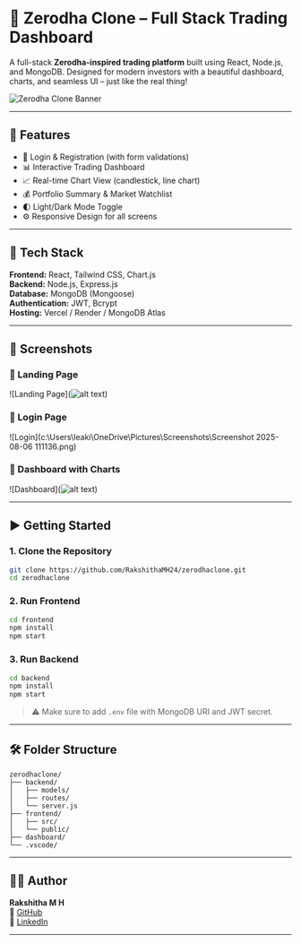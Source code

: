 # 💸 Zerodha Clone – Full Stack Trading Dashboard

A full-stack **Zerodha-inspired trading platform** built using React, Node.js, and MongoDB. Designed for modern investors with a beautiful dashboard, charts, and seamless UI – just like the real thing!

![Zerodha Clone Banner](screenshots/zerodha-banner.png)

---

## 🚀 Features

- 🔐 Login & Registration (with form validations)
- 📊 Interactive Trading Dashboard
- 📈 Real-time Chart View (candlestick, line chart)
- 💰 Portfolio Summary & Market Watchlist
- 🌓 Light/Dark Mode Toggle
- ⚙️ Responsive Design for all screens

---

## 🧰 Tech Stack

**Frontend:** React, Tailwind CSS, Chart.js  
**Backend:** Node.js, Express.js  
**Database:** MongoDB (Mongoose)  
**Authentication:** JWT, Bcrypt  
**Hosting:** Vercel / Render / MongoDB Atlas

---

## 📸 Screenshots

### 🔹 Landing Page

![Landing Page](![alt text](image.png))

### 🔹 Login Page

![Login](c:\Users\leaki\OneDrive\Pictures\Screenshots\Screenshot 2025-08-06 111136.png)

### 🔹 Dashboard with Charts

![Dashboard](![alt text](image-2.png))

---

## ▶️ Getting Started

### 1. Clone the Repository

```bash
git clone https://github.com/RakshithaMH24/zerodhaclone.git
cd zerodhaclone
```

### 2. Run Frontend

```bash
cd frontend
npm install
npm start
```

### 3. Run Backend

```bash
cd backend
npm install
npm start
```

> ⚠️ Make sure to add `.env` file with MongoDB URI and JWT secret.

---

## 🛠 Folder Structure

```
zerodhaclone/
├── backend/
│   ├── models/
│   ├── routes/
│   └── server.js
├── frontend/
│   ├── src/
│   └── public/
├── dashboard/
└── .vscode/
```

---

## 👩‍💻 Author

**Rakshitha M H**  
🔗 [GitHub](https://github.com/RakshithaMH24)  
🔗 [LinkedIn](https://linkedin.com/in/rakshitha-m-h-59b722298)

---
